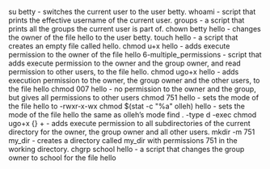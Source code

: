 su betty - switches the current user to the user betty.
whoami - script that prints the effective username of the current user.
groups - a script that prints all the groups the current user is part of.
chown betty hello - changes the owner of the file hello to the user betty.
touch hello - a script that creates an empty file called hello.
chmod u+x hello - adds execute permission to the owner of the file hello
6-multiple_permissions - script that adds execute permission to the owner and the group owner, and read permission to other users, to the file hello.
chmod ugo+x hello - adds execution permission to the owner, the group owner and the other users, to the file hello
chmod 007 hello - no permission to the owner and the group, but gives all permissions to other users
chmod 751 hello - sets the mode of the file hello to -rwxr-x-wx
chmod $(stat -c "%a" olleh) hello - sets the mode of the file hello the same as olleh’s mode
find . -type d -exec chmod ugo+x {} + - adds execute permission to all subdirectories of the current directory for the owner, the group owner and all other users.
mkdir -m 751 my_dir - creates a directory called my_dir with permissions 751 in the working directory.
chgrp school hello - a script that changes the group owner to school for the file hello
